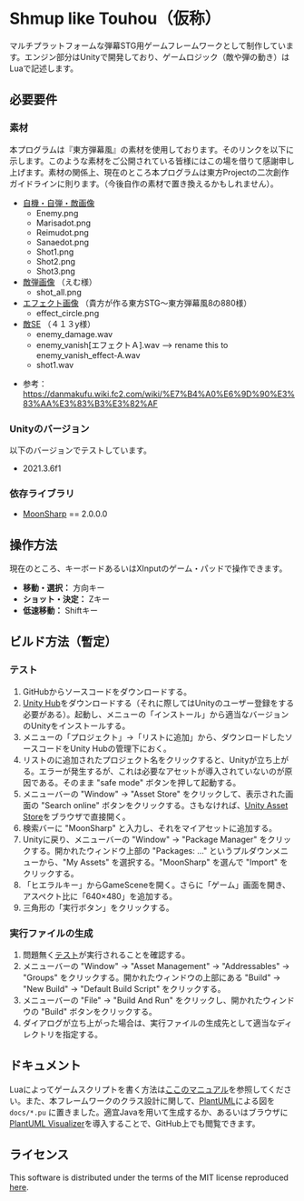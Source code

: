 # Shmup like Touhou（仮称）

マルチプラットフォームな弾幕STG用ゲームフレームワークとして制作しています。エンジン部分はUnityで開発しており、ゲームロジック（敵や弾の動き）はLuaで記述します。

## 必要要件

### 素材

本プログラムは『東方弾幕風』の素材を使用しております。そのリンクを以下に示します。このような素材をご公開されている皆様にはこの場を借りて感謝申し上げます。素材の関係上、現在のところ本プログラムは東方Projectの二次創作ガイドラインに則ります。（今後自作の素材で置き換えるかもしれません）。

- [自機・自弾・敵画像](http://coolier.dip.jp/th_up4/index.php?id=6360)
    - Enemy.png
    - Marisadot.png
    - Reimudot.png
    - Sanaedot.png
    - Shot1.png
    - Shot2.png
    - Shot3.png
- [敵弾画像](http://coolier.dip.jp/th_up3/file/th3_4065.lzh) （えむ様）
    - shot_all.png
- [エフェクト画像](http://coolier.dip.jp/th_up3/file/th3_7474.lzh) （貴方が作る東方STG～東方弾幕風8の880様）
    - effect_circle.png
- [敵SE](http://coolier.dip.jp/th_up4/index.php?id=2637) （４１３y様）
    - enemy_damage.wav
    - enemy_vanish[エフェクトＡ].wav --> rename this to enemy_vanish_effect-A.wav
    - shot1.wav
<!--
- [被弾音](https://commons.nicovideo.jp/material/nc899) （koshibone様）
    - nc899.wav
- [ショット音](http://osabisi.sakura.ne.jp/m2/tm4/se/se_old_pack00.zip) （Osabisi様）
    - sha04.wav
-->

- 参考：https://danmakufu.wiki.fc2.com/wiki/%E7%B4%A0%E6%9D%90%E3%83%AA%E3%83%B3%E3%82%AF

### Unityのバージョン

以下のバージョンでテストしています。
- 2021.3.6f1

### 依存ライブラリ

- [MoonSharp](https://www.moonsharp.org/) == 2.0.0.0

## 操作方法

現在のところ、キーボードあるいはXInputのゲーム・パッドで操作できます。

- **移動・選択：** 方向キー
- **ショット・決定：** Zキー
- **低速移動：** Shiftキー

<!--現在の設定では3回被弾したらゲームオーバーになります。また、ゲーム開始時にデータを読み込むため、数秒程度ラグが生じます。-->

## ビルド方法（暫定）

### テスト

1. GitHubからソースコードをダウンロードする。
1. [Unity Hub](https://unity3d.com/jp/get-unity/download)をダウンロードする（それに際してはUnityのユーザー登録をする必要がある）。起動し、メニューの「インストール」から適当なバージョンのUnityをインストールする。
1. メニューの「プロジェクト」→「リストに追加」から、ダウンロードしたソースコードをUnity Hubの管理下におく。
1. リストのに追加されたプロジェクト名をクリックすると、Unityが立ち上がる。エラーが発生するが、これは必要なアセットが導入されていないのが原因である。そのまま "safe mode" ボタンを押して起動する。
1. メニューバーの "Window" → "Asset Store" をクリックして、表示された画面の "Search online" ボタンをクリックする。さもなければ、[Unity Asset Store](https://assetstore.unity.com/)をブラウザで直接開く。
1. 検索バーに "MoonSharp" と入力し、それをマイアセットに追加する。
1. Unityに戻り、メニューバーの "Window" → "Package Manager" をクリックする。開かれたウィンドウ上部の "Packages: ..." というプルダウンメニューから、"My Assets" を選択する。"MoonSharp" を選んで "Import" をクリックする。
1. 「ヒエラルキー」からGameSceneを開く。さらに「ゲーム」画面を開き、アスペクト比に「640×480」を追加する。
1. 三角形の「実行ボタン」をクリックする。

### 実行ファイルの生成

1. 問題無く[テスト](#テスト)が実行されることを確認する。
1. メニューバーの "Window" → "Asset Management" → "Addressables" → "Groups" をクリックする。開かれたウィンドウの上部にある "Build" → "New Build" → "Default Build Script" をクリックする。
1. メニューバーの "File" → "Build And Run" をクリックし、開かれたウィンドウの "Build" ボタンをクリックする。
1. ダイアログが立ち上がった場合は、実行ファイルの生成先として適当なディレクトリを指定する。

## ドキュメント

Luaによってゲームスクリプトを書く方法は[ここのマニュアル](docs/manual_for_users.rst)を参照してください。また、本フレームワークのクラス設計に関して、[PlantUML](https://plantuml.com)による図を `docs/*.pu` に置きました。適宜Javaを用いて生成するか、あるいはブラウザに[PlantUML Visualizer](https://github.com/WillBooster/plantuml-visualizer)を導入することで、GitHub上でも閲覧できます。

## ライセンス

This software is distributed under the terms of the MIT license reproduced [here](LICENSE).
